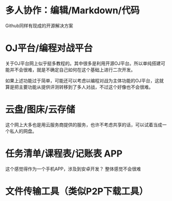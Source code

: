 # 多人协作：编辑/Markdown/代码
Github同样有现成的开源解决方案

# OJ平台/编程对战平台
关于OJ平台网上似乎挺多教程的。其中很多是利用开源OJ平台。所以单纯搭建可能并不会很难，就是不确定自己如何在这个基础上进行二次开发。

如果上述功能过于简单，可能还可以考虑以编程对战为主体功能的OJ平台，这就算是把主要功能从提供评测转移到了多人对战，不过这个好像也不会很难。

# 云盘/图床/云存储
这个网上大多也是用云服务商提供的服务，也许不考虑共享的话，可以试着当成一个私人的网盘。

# 任务清单/课程表/记账表 APP
这个感觉得作为一个手机APP，涉及到安卓开发？
整体感觉不会很难

# 文件传输工具（类似P2P下载工具）




